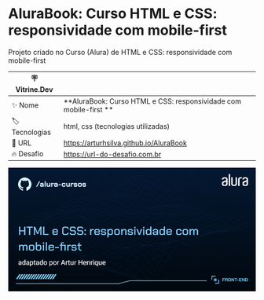 # AluraBook: Curso HTML e CSS: responsividade com mobile-first

Projeto criado no Curso (Alura) de HTML e CSS: responsividade com mobile-first 

| :placard: Vitrine.Dev |     |
| -------------  | --- |
| :sparkles: Nome        | **AluraBook: Curso HTML e CSS: responsividade com mobile-first  **
| :label: Tecnologias | html, css (tecnologias utilizadas)
| :rocket: URL         | https://arturhsilva.github.io/AluraBook
| :fire: Desafio     | https://url-do-desafio.com.br

<!-- Inserir imagem com a #vitrinedev ao final do link -->
![](https://github.com/arturhsilva/AluraBook/blob/main/Front-end-HTML-e-CSS-responsividade-com-mobile-first.png?text=capa-do-projeto#vitrinedev)
